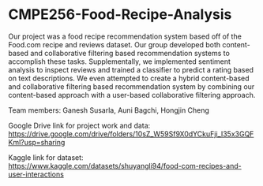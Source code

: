 # CMPE256-Food-Recipe-Analysis
Our project was a food recipe recommendation system based off of the Food.com recipe and reviews dataset. Our group developed both content-based and collaborative filtering based recommendation systems to accomplish these tasks.
Supplementally, we implemented sentiment analysis to inspect reviews and trained a classifier to predict a rating based on text descriptions.
We even attempted to create a hybrid content-based and collaborative filtering based recommendation system by combining our content-based approach with a user-based collaborative filtering approach.

Team members: Ganesh Susarla, Auni Bagchi, Hongjin Cheng

Google Drive link for project work and data: https://drive.google.com/drive/folders/10sZ_W59Sf9X0dYCkuFji_I35x3GQFKml?usp=sharing

Kaggle link for dataset: https://www.kaggle.com/datasets/shuyangli94/food-com-recipes-and-user-interactions
